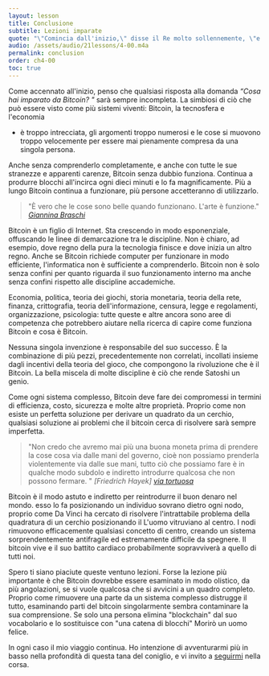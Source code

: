 ```yaml
---
layout: lesson
title: Conclusione
subtitle: Lezioni imparate
quote: "\"Comincia dall'inizio,\" disse il Re molto sollennemente, \"e vai avanti fino alla fine: Poi fermati.\""
audio: /assets/audio/21lessons/4-00.m4a
permalink: conclusion
order: ch4-00
toc: true
---
```


Come accennato all'inizio, penso che qualsiasi risposta alla domanda *“Cosa
hai imparato da Bitcoin? "* sarà sempre incompleta. La simbiosi di
ciò che può essere visto come più sistemi viventi: Bitcoin, la tecnosfera e l'economia 
- è troppo intrecciata, gli argomenti troppo numerosi e le cose si muovono
troppo velocemente per essere mai pienamente compresa da una singola persona.

Anche senza comprenderlo completamente, e anche con tutte le sue stranezze e apparenti
carenze, Bitcoin senza dubbio funziona. Continua a produrre blocchi all'incirca ogni
dieci minuti e lo fa magnificamente. Più a lungo Bitcoin continua a funzionare, 
più persone accetteranno di utilizzarlo.

> "È vero che le cose sono belle quando funzionano. L'arte è funzione."
> <cite> [Giannina Braschi] </cite>

Bitcoin è un figlio di Internet. Sta crescendo in modo esponenziale, offuscando le
linee di demarcazione tra le discipline. Non è chiaro, ad esempio, dove 
regno della pura la tecnologia finisce e dove inizia un altro regno. Anche se 
Bitcoin richiede computer per funzionare in modo efficiente, l'informatica non 
è sufficiente a comprenderlo. Bitcoin non è solo senza confini per quanto 
riguarda il suo funzionamento interno ma anche senza confini rispetto alle
discipline accademiche.

Economia, politica, teoria dei giochi, storia monetaria, teoria della rete, finanza,
crittografia, teoria dell'informazione, censura, legge e regolamenti,
organizzazione, psicologia: tutte queste e altre ancora sono aree di competenza 
che potrebbero aiutare nella ricerca di capire come funziona Bitcoin e cosa è Bitcoin.

Nessuna singola invenzione è responsabile del suo successo. È la combinazione di
più pezzi, precedentemente non correlati, incollati insieme dagli incentivi della 
teoria del gioco, che compongono la rivoluzione che è il Bitcoin. La bella miscela di
molte discipline è ciò che rende Satoshi un genio.

Come ogni sistema complesso, Bitcoin deve fare dei compromessi in termini di efficienza,
costo, sicurezza e molte altre proprietà. Proprio come non esiste un perfetta
soluzione per derivare un quadrato da un cerchio, qualsiasi soluzione ai problemi che
il bitcoin cerca di risolvere sarà sempre imperfetta.

> "Non credo che avremo mai più una buona moneta prima di prendere la cose
> cosa via dalle mani del governo, cioè non possiamo prenderla violentemente
> via dalle sue mani, tutto ciò che possiamo fare è in qualche modo subdolo e indiretto
> introdurre qualcosa che non possono fermare. "
> <cite> [Friedrich Hayek] [via tortuosa][sly roundabout way] </cite>

Bitcoin è il modo astuto e indiretto per reintrodurre il buon denaro nel mondo. esso
lo fa posizionando un individuo sovrano dietro ogni nodo, proprio come Da Vinci
ha cercato di risolvere l'intrattabile problema della quadratura di un cerchio posizionando il
L'uomo vitruviano al centro. I nodi rimuovono efficacemente qualsiasi concetto di centro,
creando un sistema sorprendentemente antifragile ed estremamente difficile da spegnere. 
Il bitcoin vive e il suo battito cardiaco probabilmente sopravviverà a quello di tutti noi.

Spero ti siano piaciute queste ventuno lezioni. Forse la lezione più importante
è che Bitcoin dovrebbe essere esaminato in modo olistico, da più angolazioni, se
si vuole qualcosa che si avvicini a un quadro completo. Proprio come
rimuovere una parte da un sistema complesso distrugge il tutto, esaminando parti del
bitcoin singolarmente sembra contaminare la sua comprensione. Se solo una persona
elimina "blockchain" dal suo vocabolario e lo sostituisce con "una catena di
blocchi" Morirò un uomo felice.

In ogni caso il mio viaggio continua. Ho intenzione di avventurarmi più in basso nella
profondità di questa tana del coniglio, e vi invito a [seguirmi][dergigi] nella corsa.


<!-- Twitter -->
[dergigi]: https://twitter.com/dergigi

<!-- Wikipedia -->
[alice]: https://en.wikipedia.org/wiki/Alice%27s_Adventures_in_Wonderland
[carroll]: https://en.wikipedia.org/wiki/Lewis_Carroll

<!-- Internal -->
[sly roundabout way]: https://youtu.be/EYhEDxFwFRU?t=1124
[Giannina Braschi]: https://en.wikipedia.org/wiki/Braschi%27s_Empire_of_Dreams
